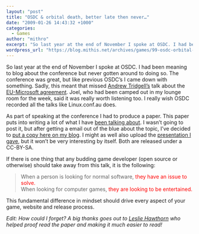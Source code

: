 ```yaml
---
layout: "post"
title: "OSDC & orbital death, better late then never…"
date: "2009-01-26 14:43:32 +1000"
categories:
  - Games
author: "mithro"
excerpt: "So last year at the end of November I spoke at OSDC. I had been meaning to blog about the conference but never gotten around to doing so. The conference..."
wordpress_url: "https://blog.mithis.net/archives/games/99-osdc-orbital-death-better-late-then-never"
---
```


<div class="entry-content">
<p>So last year at the end of November I spoke at OSDC. I had been meaning to blog about the conference but never gotten around to doing so. The conference was great, but like previous OSDC’s I came down with something. Sadly, this meant that missed <a href="http://en.wikipedia.org/wiki/Andrew_Tridgell">Andrew Tridgell’s</a> talk about the <a href="http://people.samba.org/people/2008/10/22#a-year-since-microsofts-appeal-failed">EU-Microsoft agreement</a>. Joel, who had been camped out in my lounge room for the week, said it was really worth listening too. I really wish OSDC recorded all the talks like Linux.conf.au does.</p>
<p>As part of speaking at the conference I had to produce a paper. This paper puts into writing a lot of what I have <a href="http://blog.mithis.net/archives/games/82-techtalk-gamingforfreedom">been talking about</a>. I wasn’t going to post it, but after getting a email out of the blue about the topic, I’ve decided to <a href="http://blog.mithis.net/wp-content/uploads/2009/01/osdc-paper.pdf">put a copy here on my blog</a>. I might as well also upload the <a href="http://blog.mithis.net/wp-content/uploads/2009/01/osdc-presentation.pdf">presentation I gave</a>, but it won’t be very interesting by itself. Both are released under a CC-BY-SA.</p>
<p>If there is one thing that any budding game developer (open source or otherwise) should take away from this talk, it is the following:</p>
<blockquote><p>When a person is looking for normal software, <span style="color: #ff0000;">they have an issue to solve.</span><br/>
When looking for computer games, <span style="color: #ff0000;">they are looking to be entertained.</span></p></blockquote>
<p>This fundamental difference in mindset should drive every aspect of your game, website and release process.</p>
<p><i>Edit: How could I forget? A big thanks goes out to <a href="http://www.hawthornlandings.org/">Leslie Hawthorn</a> who helped proof read the paper and making it much easier to read!</i></p>
</div>